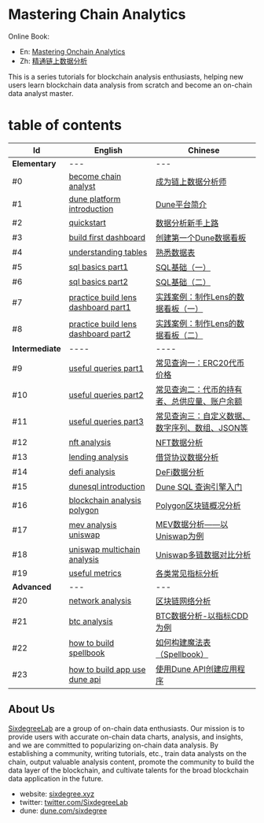 # Mastering Chain Analytics

Online Book: 
- En: [Mastering Onchain Analytics](https://sixdegreelab.gitbook.io/mastering-chain-analytics/)
- Zh: [精通链上数据分析](https://sixdegreelab.gitbook.io/mastering-chain-analytics/v/zh/)

This is a series tutorials for blockchain analysis enthusiasts, helping new users learn blockchain data analysis from scratch and become an on-chain data analyst master.


# table of contents
| **Id**           | **English**                                                                                | **Chinese**                                                                |
|------------------|--------------------------------------------------------------------------------------------|----------------------------------------------------------------------------|
| **Elementary**   | ---                                                                                        | ---                                                                        |
| #0           | [become chain analyst](en/ch00/ch00-become-chain-analyst.md)                               | [成为链上数据分析师](zh/ch00/ch00-become-chain-analyst.md)                          |
| #1           | [dune platform introduction](en/ch01/ch01-dune-platform-introduction.md)                   | [Dune平台简介](zh/ch01/ch01-dune-platform-introduction.md)                     |
| #2           | [quickstart](en/ch02/ch02-quickstart.md)                                                   | [数据分析新手上路](zh/ch02/ch02-quickstart.md)                                     |
| #3           | [build first dashboard](en/ch03/ch03-build-first-dashboard.md)                             | [创建第一个Dune数据看板](zh/ch03/ch03-build-first-dashboard.md)                     |
| #4           | [understanding tables](en/ch04/ch04-understanding-tables.md)                               | [熟悉数据表](zh/ch04/ch04-understanding-tables.md)                              |
| #5           | [sql basics part1](en/ch05/ch05-sql-basics-part1.md)                                       | [SQL基础（一）](zh/ch05/ch05-sql-basics-part1.md)                               |
| #6           | [sql basics part2](en/ch06/ch06-sql-basics-part2.md)                                       | [SQL基础（二）](zh/ch06/ch06-sql-basics-part2.md)                               |
| #7           | [practice build lens dashboard part1](en/ch07/ch07-practice-build-lens-dashboard-part1.md) | [实践案例：制作Lens的数据看板（一）](zh/ch07/ch07-practice-build-lens-dashboard-part1.md) |
| #8           | [practice build lens dashboard part2](en/ch08/ch08-practice-build-lens-dashboard-part2.md) | [实践案例：制作Lens的数据看板（二）](zh/ch08/ch08-practice-build-lens-dashboard-part2.md) |
| **Intermediate** | ----                                                                                     | ----                                                                       |
| #9           | [useful queries part1](en/ch09/ch09-useful-queries-part1.md)                               | [常见查询一：ERC20代币价格](zh/ch09/ch09-useful-queries-part1.md)                    |
| #10          | [useful queries part2](en/ch10/ch10-useful-queries-part2.md)                               | [常见查询二：代币的持有者、总供应量、账户余额](zh/ch10/ch10-useful-queries-part2.md)             |
| #11          | [useful queries part3](en/ch11/ch11-useful-queries-part3.md)                               | [常见查询三：自定义数据、数字序列、数组、JSON等](zh/ch11/ch11-useful-queries-part3.md)          |
| #12          | [nft analysis](en/ch12/ch12-nft-analysis.md)                                               | [NFT数据分析](zh/ch12/ch12-nft-analysis.md)                                    |
| #13          | [lending analysis](en/ch13/ch13-lending-analysis.md)                                       | [借贷协议数据分析](zh/ch13/ch13-lending-analysis.md)                               |
| #14          | [defi analysis](en/ch14/ch14-defi-analysis.md)                                             | [DeFi数据分析](zh/ch14/ch14-defi-analysis.md)                                  |
| #15          | [dunesql introduction](en/ch15/ch15-dunesql-introduction.md)                               | [Dune SQL 查询引擎入门](zh/ch15/ch15-dunesql-introduction.md)                    |
| #16          | [blockchain analysis polygon](en/ch16/ch16-blockchain-analysis-polygon.md)                 | [Polygon区块链概况分析](zh/ch16/ch16-blockchain-analysis-polygon.md)              |
| #17          | [mev analysis uniswap](en/ch17/ch17-mev-analysis-uniswap.md)                               | [MEV数据分析——以Uniswap为例](zh/ch17/ch17-mev-analysis-uniswap.md)                |
| #18          | [uniswap multichain analysis](en/ch18/ch18-uniswap-multichain-analysis.md)                 | [Uniswap多链数据对比分析](zh/ch18/ch18-uniswap-multichain-analysis.md)             |
| #19          | [useful metrics](en/ch19/ch19-useful-metrics.md)                                           | [各类常见指标分析](zh/ch19/ch19-useful-metrics.md)                                 |
| **Advanced**     |  ---                                                                                       |  ---                                                                       |
| #20          | [network analysis](en/ch20/ch20-network-analysis.md)                                       | [区块链网络分析](zh/ch20/ch20-network-analysis.md)                                |
| #21          | [btc analysis](en/ch21/ch21-btc-analysis.md)                                               | [BTC数据分析-以指标CDD为例](zh/ch21/ch21-btc-analysis.md)                           |
| #22          | [how to build spellbook](en/ch22/ch22-how-to-build-spellbook.md)                           | [如何构建魔法表（Spellbook）](zh/ch22/ch22-how-to-build-spellbook.md)               |
| #23          | [how to build app use dune api](en/ch23/ch23-how-to-build-app-use-dune-api.md)             | [使用Dune API创建应用程序](zh/ch23/ch23-how-to-build-app-use-dune-api.md)          |



## About Us

[SixdegreeLab](https://twitter.com/SixdegreeLab) are a group of on-chain data enthusiasts. Our mission is to provide users with accurate on-chain data charts, analysis, and insights, and we are committed to popularizing on-chain data analysis. By establishing a community, writing tutorials, etc., train data analysts on the chain, output valuable analysis content, promote the community to build the data layer of the blockchain, and cultivate talents for the broad blockchain data application in the future.

- website: [sixdegree.xyz](https://sixdegree.xyz)
- twitter: [twitter.com/SixdegreeLab](https://twitter.com/SixdegreeLab)
- dune: [dune.com/sixdegree](https://dune.com/sixdegree)
